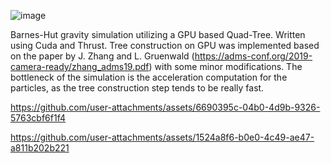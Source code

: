 ![image](https://github.com/user-attachments/assets/0cbf49c2-07a7-4fa0-9dda-36b9f6e26e84)

Barnes-Hut gravity simulation utilizing a GPU based Quad-Tree. Written using Cuda and Thrust.
Tree construction on GPU was implemented based on the paper by J. Zhang and L. Gruenwald (https://adms-conf.org/2019-camera-ready/zhang_adms19.pdf) with some minor modifications.
The bottleneck of the simulation is the acceleration computation for the particles, as the tree construction step tends to be really fast. 


https://github.com/user-attachments/assets/6690395c-04b0-4d9b-9326-5763cbf6f1f4

https://github.com/user-attachments/assets/1524a8f6-b0e0-4c49-ae47-a811b202b221

